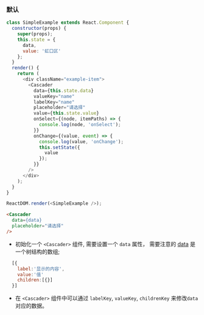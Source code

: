 ### 默认

<!--start-code-->
```js
class SimpleExample extends React.Component {
  constructor(props) {
    super(props);
    this.state = {
      data,
      value: '虹口区'
    };
  }
  render() {
    return (
      <div className="example-item">
        <Cascader
          data={this.state.data}
          valueKey="name"
          labelKey="name"
          placeholder="请选择"
          value={this.state.value}
          onSelect={(node, itemPaths) => {
            console.log(node, 'onSelect');
          }}
          onChange={(value, event) => {
            console.log(value, 'onChange');
            this.setState({
              value
            });
          }}
        />
      </div>
    );
  }
}

ReactDOM.render(<SimpleExample />);

```
<!--end-code-->


```html
<Cascader
  data={data}
  placeholder="请选择"
/>
```
- 初始化一个 `<Cascader>` 组件, 需要设置一个 `data` 属性， 需要注意的 [data](https://github.com/rsuite/rsuite-cascader/blob/master/docs/data/province.js) 是一个树结构的数组;

```js
  [{
    label:'显示的内容',
    value:'值'
    children:[{}]
  }]
```
- 在 `<Cascader>` 组件中可以通过 `labelKey`, `valueKey`, `childrenKey` 来修改`data`对应的数据。

